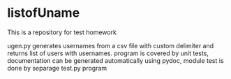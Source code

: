 # listofUname
This is a repository for test homework

ugen.py generates usernames from a csv file with custom delimiter and returns list of users with usernames.
program is covered by unit tests, documentation can be generated automatically using pydoc, module test is done by separage test.py program
